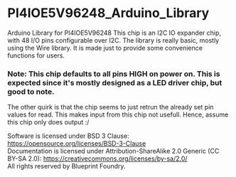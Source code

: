 # PI4IOE5V96248_Arduino_Library
Arduino Library for PI4IOE5V96248
This chip is an I2C IO expander chip, with 48 I/O pins configurable over I2C.
The library is really basic, mostly using the Wire library. It is made just to provide some convenience functions for users.

### Note: This chip defaults to all pins HIGH on power on. This is expected since it's mostly designed as a LED driver chip, but good to note.
The other quirk is that the chip seems to just retrun the already set pin values for read. This makes input from this chip not usefull.
Hence, assume this chip only does output :/

Software is licensed under BSD 3 Clause: https://opensource.org/licenses/BSD-3-Clause   
Documentation is licensed under Attribution-ShareAlike 2.0 Generic (CC BY-SA 2.0): https://creativecommons.org/licenses/by-sa/2.0/   
All rights reserved by Blueprint Foundry.

